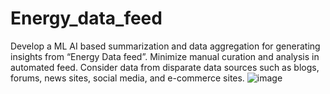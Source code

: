 # Energy_data_feed
Develop a ML AI based summarization and data aggregation for generating insights from “Energy Data feed”.
Minimize manual curation and analysis in automated feed.
Consider data from disparate data sources such as blogs, forums, news sites, social media, and e-commerce sites.
![image](https://github.com/Ankur9350/Energy_data_feed/assets/97846731/2983ad5a-a477-426e-83f6-1c907bc3b9d0)
